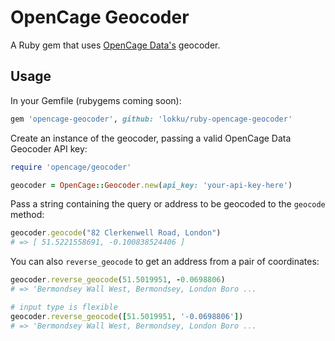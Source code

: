 # OpenCage Geocoder

A Ruby gem that uses [OpenCage Data's](http://www.opencagedata.com/)
geocoder.

## Usage

In your Gemfile (rubygems coming soon):

```ruby
gem 'opencage-geocoder', github: 'lokku/ruby-opencage-geocoder'
```

Create an instance of the geocoder, passing a valid OpenCage Data Geocoder API key:

```ruby
require 'opencage/geocoder'

geocoder = OpenCage::Geocoder.new(api_key: 'your-api-key-here')
```

Pass a string containing the query or address to be geocoded to the `geocode` method:

```ruby
geocoder.geocode("82 Clerkenwell Road, London")
# => [ 51.5221558691, -0.100838524406 ]
```

You can also `reverse_geocode` to get an address from a pair of coordinates:

```ruby
geocoder.reverse_geocode(51.5019951, -0.0698806)
# => 'Bermondsey Wall West, Bermondsey, London Boro ...

# input type is flexible
geocoder.reverse_geocode([51.5019951, '-0.0698806'])
# => 'Bermondsey Wall West, Bermondsey, London Boro ...
```